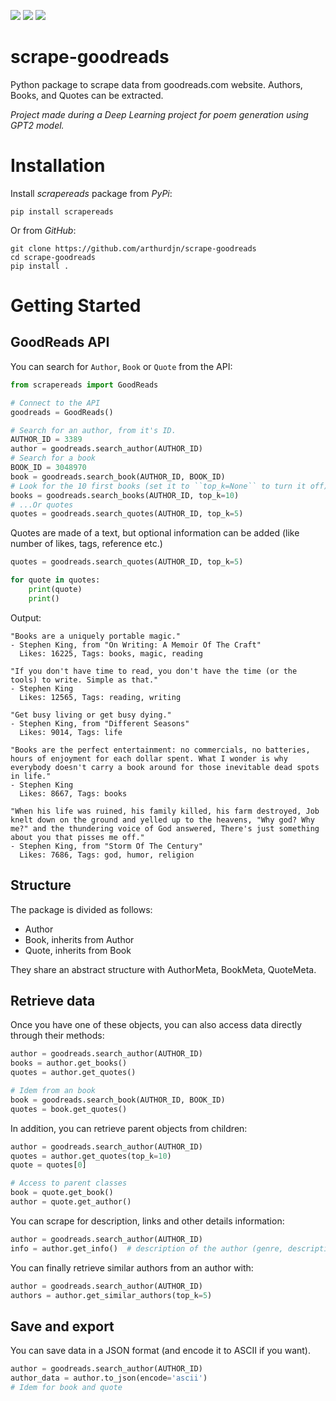 [![](https://img.shields.io/readthedocs/scrape-goodreads)](https://scrape-goodreads.readthedocs.io/en/latest/index.html)
[![](https://img.shields.io/pypi/v/scrapereads)](https://pypi.org/project/scrapereads/)
![](https://img.shields.io/pypi/status/scrapereads)


# scrape-goodreads
Python package to scrape data from goodreads.com website. Authors, Books, and Quotes can be extracted.

*Project made during a Deep Learning project for poem generation using GPT2 model.*


# Installation

Install *scrapereads* package from *PyPi*:

```
pip install scrapereads
```

Or from *GitHub*:

```
git clone https://github.com/arthurdjn/scrape-goodreads
cd scrape-goodreads
pip install .
```

# Getting Started

## GoodReads API

You can search for ``Author``, ``Book`` or ``Quote`` from the API:

```python
from scrapereads import GoodReads

# Connect to the API
goodreads = GoodReads()

# Search for an author, from it's ID.
AUTHOR_ID = 3389
author = goodreads.search_author(AUTHOR_ID)
# Search for a book
BOOK_ID = 3048970
book = goodreads.search_book(AUTHOR_ID, BOOK_ID)
# Look for the 10 first books (set it to ``top_k=None`` to turn it off)
books = goodreads.search_books(AUTHOR_ID, top_k=10)
# ...Or quotes
quotes = goodreads.search_quotes(AUTHOR_ID, top_k=5)
```

Quotes are made of a text, but optional information can be added (like number of likes, tags,
reference etc.)

```python
quotes = goodreads.search_quotes(AUTHOR_ID, top_k=5)

for quote in quotes:
    print(quote)
    print()
```
Output:
```pycon
"Books are a uniquely portable magic."
- Stephen King, from "On Writing: A Memoir Of The Craft"
  Likes: 16225, Tags: books, magic, reading

"If you don't have time to read, you don't have the time (or the tools) to write. Simple as that."
- Stephen King
  Likes: 12565, Tags: reading, writing

"Get busy living or get busy dying."
- Stephen King, from "Different Seasons"
  Likes: 9014, Tags: life

"Books are the perfect entertainment: no commercials, no batteries, hours of enjoyment for each dollar spent. What I wonder is why everybody doesn't carry a book around for those inevitable dead spots in life."
- Stephen King
  Likes: 8667, Tags: books

"When his life was ruined, his family killed, his farm destroyed, Job knelt down on the ground and yelled up to the heavens, "Why god? Why me?" and the thundering voice of God answered, There's just something about you that pisses me off."
- Stephen King, from "Storm Of The Century"
  Likes: 7686, Tags: god, humor, religion
```

## Structure

The package is divided as follows:

* Author
* Book, inherits from Author
* Quote, inherits from Book

They share an abstract structure with AuthorMeta, BookMeta, QuoteMeta.

## Retrieve data


Once you have one of these objects, you can also access data directly through their methods:

```python
author = goodreads.search_author(AUTHOR_ID)
books = author.get_books()
quotes = author.get_quotes()

# Idem from an book
book = goodreads.search_book(AUTHOR_ID, BOOK_ID)
quotes = book.get_quotes()
```


In addition, you can retrieve parent objects from children:

```python
author = goodreads.search_author(AUTHOR_ID)
quotes = author.get_quotes(top_k=10)
quote = quotes[0]

# Access to parent classes
book = quote.get_book()
author = quote.get_author()
```

You can scrape for description, links and other details information:

```python
author = goodreads.search_author(AUTHOR_ID)
info = author.get_info()  # description of the author (genre, description, references etc.)
```

You can finally retrieve similar authors from an author with:

```python
author = goodreads.search_author(AUTHOR_ID)
authors = author.get_similar_authors(top_k=5)
```

## Save and export

You can save data in a JSON format (and encode it to ASCII if you want).

```python
author = goodreads.search_author(AUTHOR_ID)
author_data = author.to_json(encode='ascii')
# Idem for book and quote
```

